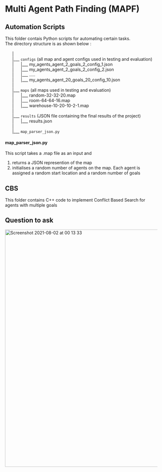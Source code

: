 # Multi Agent Path Finding (MAPF)

## Automation Scripts
This folder contais Python scripts for automating certain tasks. <br/> 
The directory structure is as shown below : \
\
&nbsp;&nbsp;&nbsp;&nbsp;&nbsp;&nbsp;|\
&nbsp;&nbsp;&nbsp;&nbsp;&nbsp;&nbsp;|___ ```configs``` (all map and agent configs used in testing and evaluation)\
&nbsp;&nbsp;&nbsp;&nbsp;&nbsp;&nbsp;|&nbsp;&nbsp;&nbsp;&nbsp;&nbsp;&nbsp;|___ my_agents_agent_2_goals_2_config_1.json\
&nbsp;&nbsp;&nbsp;&nbsp;&nbsp;&nbsp;|&nbsp;&nbsp;&nbsp;&nbsp;&nbsp;&nbsp;|___ my_agents_agent_2_goals_2_config_2.json\
&nbsp;&nbsp;&nbsp;&nbsp;&nbsp;&nbsp;|&nbsp;&nbsp;&nbsp;&nbsp;&nbsp;&nbsp;|___ .....\
&nbsp;&nbsp;&nbsp;&nbsp;&nbsp;&nbsp;|&nbsp;&nbsp;&nbsp;&nbsp;&nbsp;&nbsp;|___ my_agents_agent_20_goals_20_config_10.json\
&nbsp;&nbsp;&nbsp;&nbsp;&nbsp;&nbsp;|\
&nbsp;&nbsp;&nbsp;&nbsp;&nbsp;&nbsp;|___ ```maps```  (all maps used in testing and evaluation)\
&nbsp;&nbsp;&nbsp;&nbsp;&nbsp;&nbsp;|&nbsp;&nbsp;&nbsp;&nbsp;&nbsp;&nbsp;|___ random-32-32-20.map\
&nbsp;&nbsp;&nbsp;&nbsp;&nbsp;&nbsp;|&nbsp;&nbsp;&nbsp;&nbsp;&nbsp;&nbsp;|___ room-64-64-16.map\
&nbsp;&nbsp;&nbsp;&nbsp;&nbsp;&nbsp;|&nbsp;&nbsp;&nbsp;&nbsp;&nbsp;&nbsp;|___ warehouse-10-20-10-2-1.map\
&nbsp;&nbsp;&nbsp;&nbsp;&nbsp;&nbsp;|\
&nbsp;&nbsp;&nbsp;&nbsp;&nbsp;&nbsp;|___ ```results``` (JSON file containing the final results of the project)\
&nbsp;&nbsp;&nbsp;&nbsp;&nbsp;&nbsp;|&nbsp;&nbsp;&nbsp;&nbsp;&nbsp;&nbsp;|___ results.json\
&nbsp;&nbsp;&nbsp;&nbsp;&nbsp;&nbsp;|\
&nbsp;&nbsp;&nbsp;&nbsp;&nbsp;&nbsp;|___ ```map_parser_json.py```


#### map_parser_json.py
This script takes a .map file as an input and 
1. returns a JSON represention of the map
2. initialises a random number of agents on the map. Each agent is assigned a random start location and a random number of goals


## CBS 
This folder contains C++ code to implement Conflict Based Search for agents with multiple goals

## Question to ask
<img width="782" alt="Screenshot 2021-08-02 at 00 13 33" src="https://user-images.githubusercontent.com/17808885/127842078-437c85ac-6821-4c35-8984-ff809322f22a.png">

